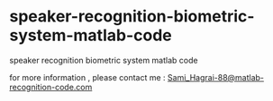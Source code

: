 # speaker-recognition-biometric-system-matlab-code
speaker recognition biometric system matlab code


for more information , please contact me : Sami_Hagrai-88@matlab-recognition-code.com
